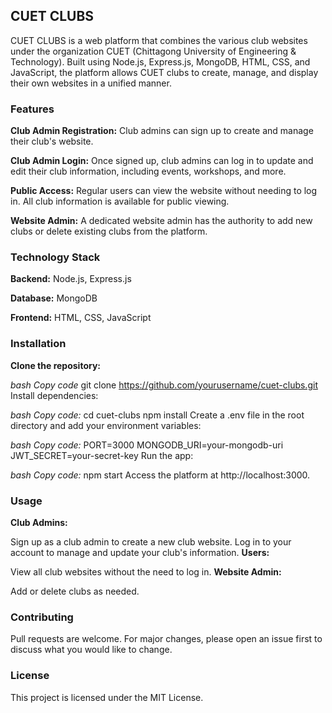 ## CUET CLUBS
CUET CLUBS is a web platform that combines the various club websites under the organization CUET (Chittagong University of Engineering & Technology). Built using Node.js, Express.js, MongoDB, HTML, CSS, and JavaScript, the platform allows CUET clubs to create, manage, and display their own websites in a unified manner.

### Features
**Club Admin Registration:** Club admins can sign up to create and manage their club's website.

**Club Admin Login:** Once signed up, club admins can log in to update and edit their club information, including events, workshops, and more.

**Public Access:** Regular users can view the website without needing to log in. All club information is available for public viewing.

**Website Admin:** A dedicated website admin has the authority to add new clubs or delete existing clubs from the platform.

### Technology Stack

**Backend:** Node.js, Express.js

**Database:** MongoDB

**Frontend:** HTML, CSS, JavaScript

### Installation

**Clone the repository:**


*bash
Copy code*
git clone https://github.com/yourusername/cuet-clubs.git
Install dependencies:

*bash
Copy code:*
cd cuet-clubs
npm install
Create a .env file in the root directory and add your environment variables:

*bash
Copy code:*
PORT=3000
MONGODB_URI=your-mongodb-uri
JWT_SECRET=your-secret-key
Run the app:

*bash
Copy code:*
npm start
Access the platform at http://localhost:3000.

### Usage
**Club Admins:**

Sign up as a club admin to create a new club website.
Log in to your account to manage and update your club's information.
**Users:**

View all club websites without the need to log in.
**Website Admin:**

Add or delete clubs as needed.
### Contributing
Pull requests are welcome. For major changes, please open an issue first to discuss what you would like to change.

### License
This project is licensed under the MIT License.
